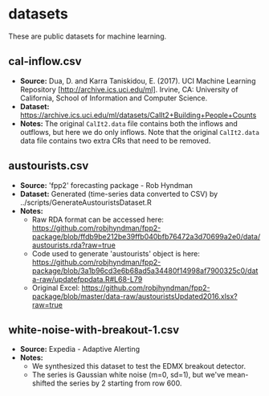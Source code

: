 # datasets

These are public datasets for machine learning.

## cal-inflow.csv
- **Source:** Dua, D. and Karra Taniskidou, E. (2017). UCI Machine Learning Repository [http://archive.ics.uci.edu/ml]. Irvine, CA: University of California, School of Information and Computer Science.
- **Dataset:** https://archive.ics.uci.edu/ml/datasets/CalIt2+Building+People+Counts
- **Notes:** The original `CalIt2.data` file contains both the inflows and outflows, but here we do only inflows. Note that the original `CalIt2.data` data file contains two extra CRs that need to be removed.

## austourists.csv
- **Source:** 'fpp2' forecasting package - Rob Hyndman
- **Dataset:** Generated (time-series data converted to CSV) by ../scripts/GenerateAustouristsDataset.R
- **Notes:** 
  - Raw RDA format can be accessed here: https://github.com/robjhyndman/fpp2-package/blob/ffdb9be212be39ffb040bfb76472a3d70699a2e0/data/austourists.rda?raw=true
  - Code used to generate 'austourists' object is here: https://github.com/robjhyndman/fpp2-package/blob/3a1b96cd3e6b68ad5a34480f14998af7900325c0/data-raw/updatefppdata.R#L68-L79
  - Original Excel: https://github.com/robjhyndman/fpp2-package/blob/master/data-raw/austouristsUpdated2016.xlsx?raw=true

## white-noise-with-breakout-1.csv
- **Source:** Expedia - Adaptive Alerting
- **Notes:**
  - We synthesized this dataset to test the EDMX breakout detector.
  - The series is Gaussian white noise (m=0, sd=1), but we've mean-shifted the series by 2 starting from row 600.
